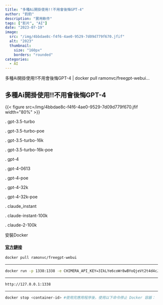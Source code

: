 ```yaml
---
title: "多種Ai開掛使用!!不用會後悔GPT-4"
author: "鈞鈞"
description: "實用軟件"
tags: ["影片", "AI"]
date: "2023-07-19"
image:
  src: "/img/4bbdae8c-f4f6-4ae0-9529-7d09d779f670.jfif"
  alt: "2023"
  thumbnail:
    size: "160px"
    borders: "rounded"
categories:
  - AI
---
```

多種Ai開掛使用!!不用會後悔GPT-4 | docker pull ramonvc/freegpt-webui...
<!--more-->

## 多種Ai開掛使用!!不用會後悔GPT-4
{{< figure src=/img/4bbdae8c-f4f6-4ae0-9529-7d09d779f670.jfif width="80%" >}}


. gpt-3.5-turbo

. gpt-3.5-turbo-poe

. gpt-3.5-turbo-16k

. gpt-3.5-turbo-16k-poe

. gpt-4

. gpt-4-0613

. gpt-4-poe

. gpt-4-32k

. gpt-4-32k-poe
 
. claude_instant

. claude-instant-100k

. claude-2-100k

安裝Docker

#### [官方鏈接](https://www.docker.com/)



```bash
docker pull ramonvc/freegpt-webui
```

---------------------------------------------------------------------------------------------------

```bash
docker run -p 1338:1338 -e CHIMERA_API_KEY=3IkLYe6coWr8wBYoQjeVt2t4d4cJaCyJFKQTxohNysU ramonvc/freegpt-webui-chimera

```

---------------------------------------------------------------------------------------------------

```bash
http://127.0.0.1:1338

```

---------------------------------------------------------------------------------------------------

```bash
docker stop <container-id> #使用完應用程序後，使用以下命令停止 Docker 容器：
```
